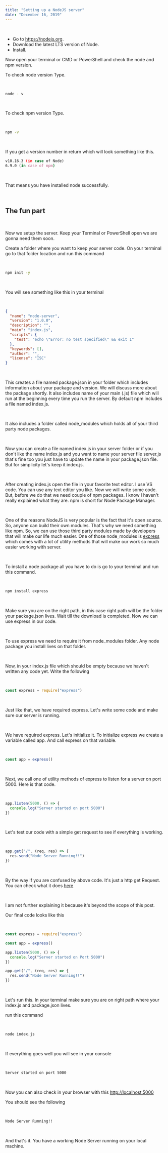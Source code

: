```yaml
---
title: "Setting up a NodeJS server"
date: "December 16, 2019"
---
```


<br>

- Go to <https://nodejs.org>.
- Download the latest LTS version of Node.
- Install.

Now open your terminal or CMD or PowerShell and check the node and npm version.

To check node version Type.

<br>

```bash
node - v
```

<br>

To check npm version Type.

<br>

```bash
npm -v
```

<br>

If you get a version number in return which will look something like this.

```bash
v10.16.3 (in case of Node)
6.9.0 (in case of npm)
```

<br>

That means you have installed node successfully.

<br>

## The fun part

<br>

Now we setup the server. Keep your Terminal or PowerShell open we are gonna need them soon.

Create a folder where you want to keep your server code. On your terminal go to that folder location and run this command

<br>

```bash
npm init -y
```

<br>

You will see something like this in your terminal

<br>

```json
{
  "name": "node-server",
  "version": "1.0.0",
  "description": "",
  "main": "index.js",
  "scripts": {
    "test": "echo \"Error: no test specified\" && exit 1"
  },
  "keywords": [],
  "author": "",
  "license": "ISC"
}
```

<br>

This creates a file named package.json in your folder which includes information about your package and version. We will discuss more about the package shortly. It also includes name of your main (.js) file which will run at the beginning every time you run the server. By default npm includes a file named index.js.

<br>

It also includes a folder called node_modules which holds all of your third party node packages.

<br>

Now you can create a file named index.js in your server folder or if you don't like the name index.js and you want to name your server file server.js that's fine too you just have to update the name in your package.json file. But for simplicity let's keep it index.js.

<br>

After creating index.js open the file in your favorite text editor. I use VS code. You can use any text editor you like. Now we will write some code. But, before we do that we need couple of npm packages. I know I haven't really explained what they are. npm is short for Node Package Manager.

<br>

One of the reasons NodeJS is very popular is the fact that it's open source. So, anyone can build their own modules. That's why we need something like npm. So, we can use those third party modules made by developers that will make our life much easier. One of those node_modules is [express](https://expressjs.com/) which comes with a lot of utility methods that will make our work so much easier working with server.

<br>

To install a node package all you have to do is go to your terminal and run this command.

<br>

```bash
npm install express
```

<br>

Make sure you are on the right path, in this case right path will be the folder your package.json lives. Wait till the download is completed. Now we can use express in our code.

<br>

To use express we need to require it from node_modules folder. Any node package you install lives on that folder.

<br>

Now, in your index.js file which should be empty because we haven't written any code yet. Write the following

<br>

```js
const express = require("express")
```

<br>

Just like that, we have required express. Let's write some code and make sure our server is running.

<br>

We have required express. Let's initialize it. To initialize express we create a variable called app. And call express on that variable.

<br>

```js
const app = express()
```

<br>

Next, we call one of utility methods of express to listen for a server on port 5000. Here is that code.

<br>

```js
app.listen(5000, () => {
  console.log("Server started on port 5000")
})
```

<br>

Let's test our code with a simple get request to see if everything is working.

<br>

```js
app.get("/", (req, res) => {
  res.send("Node Server Running!!")
})
```

<br>

By the way if you are confused by above code. It's just a http get Request. You can check what it does [here](https://developer.mozilla.org/en-US/docs/Web/HTTP/Methods/GET)

<br>

I am not further explaining it because it's beyond the scope of this post.

Our final code looks like this

<br>

```js
const express = require("express")

const app = express()

app.listen(5000, () => {
  console.log("Server started on Port 5000")
})

app.get("/", (req, res) => {
  res.send("Node Server Running!!")
})
```

<br>

Let's run this. In your terminal make sure you are on right path where your index.js and package.json lives.

run this command

<br>

```bash
node index.js
```

<br>

If everything goes well you will see in your console

<br>

```bash
Server started on port 5000
```

<br>

Now you can also check in your browser with this <http://localhost:5000>

You should see the following

<br>

```bash
Node Server Running!!
```

<br>

And that's it. You have a working Node Server running on your local machine.
